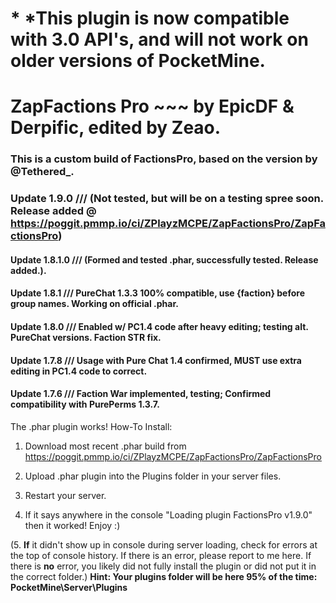 # * *This plugin is now compatible with 3.0 API's, and will not work on older versions of PocketMine.
# ZapFactions Pro ~~~ by EpicDF & Derpific, edited by Zeao.

### This is a custom build of FactionsPro, based on the version by @Tethered_.

### Update 1.9.0 /// (Not tested, but will be on a testing spree soon. Release added @ https://poggit.pmmp.io/ci/ZPlayzMCPE/ZapFactionsPro/ZapFactionsPro)
#### Update 1.8.1.0 /// (Formed and tested .phar, successfully tested. Release added.).
#### Update 1.8.1 /// PureChat 1.3.3 100% compatible, use {faction} before group names. Working on official .phar.
#### Update 1.8.0 /// Enabled w/ PC1.4 code after heavy editing; testing alt. PureChat versions. Faction STR fix.
#### Update 1.7.8 /// Usage with Pure Chat 1.4 confirmed, **MUST** use extra editing in PC1.4 code to correct.
#### Update 1.7.6 /// Faction War implemented, testing; Confirmed compatibility with PurePerms 1.3.7.

The .phar plugin works! How-To Install:

1. Download most recent .phar build from https://poggit.pmmp.io/ci/ZPlayzMCPE/ZapFactionsPro/ZapFactionsPro

2. Upload .phar plugin into the Plugins folder in your server files.

3. Restart your server.

4. If it says anywhere in the console "Loading plugin FactionsPro v1.9.0" then it worked! Enjoy :)

(5. **If** it didn't show up in console during server loading, check for errors at the top of console history. If there is an error, please report to me here. If there is **no** error, you likely did not fully install the plugin or did not put it in the correct folder.)
**Hint: Your plugins folder will be here 95% of the time: PocketMine\Server\Plugins**

